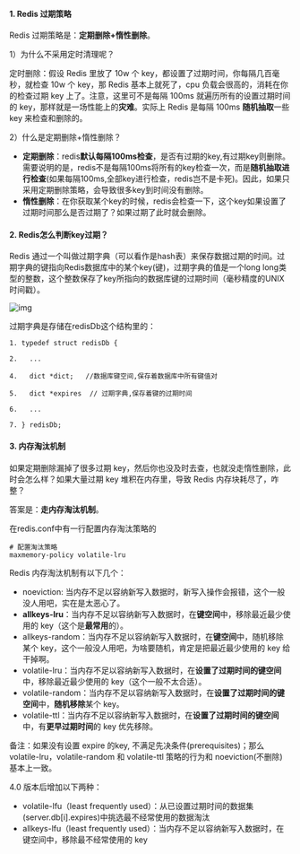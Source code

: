 #### 1. Redis 过期策略

Redis 过期策略是：**定期删除+惰性删除**。

1）为什么不采用定时清理呢？

定时删除：假设 Redis 里放了 10w 个 key，都设置了过期时间，你每隔几百毫秒，就检查 10w 个 key，那 Redis 基本上就死了，cpu 负载会很高的，消耗在你的检查过期 key 上了。注意，这里可不是每隔 100ms 就遍历所有的设置过期时间的 key，那样就是一场性能上的**灾难**。实际上 Redis 是每隔 100ms **随机抽取**一些 key 来检查和删除的。



2）什么是定期删除+惰性删除？

- **定期删除**：redis**默认每隔100ms检查**，是否有过期的key,有过期key则删除。需要说明的是，redis不是每隔100ms将所有的key检查一次，而是**随机抽取进行检查**(如果每隔100ms,全部key进行检查，redis岂不是卡死)。因此，如果只采用定期删除策略，会导致很多key到时间没有删除。
- **惰性删除**：在你获取某个key的时候，redis会检查一下，这个key如果设置了过期时间那么是否过期了？如果过期了此时就会删除。



#### 2. Redis怎么判断key过期？

Redis 通过一个叫做过期字典（可以看作是hash表）来保存数据过期的时间。过期字典的键指向Redis数据库中的某个key(键)，过期字典的值是一个long long类型的整数，这个整数保存了key所指向的数据库键的过期时间（毫秒精度的UNIX时间戳）。

![img](http://pcc.huitogo.club/8a241e1de096e623fec904f8e1f3e663)



过期字典是存储在redisDb这个结构里的：

```
1. typedef struct redisDb { 

2.   ... 

4.   dict *dict;   //数据库键空间,保存着数据库中所有键值对 

5.   dict *expires  // 过期字典,保存着键的过期时间 

6.   ... 

7. } redisDb; 
```



#### 3. 内存淘汰机制

如果定期删除漏掉了很多过期 key，然后你也没及时去查，也就没走惰性删除，此时会怎么样？如果大量过期 key 堆积在内存里，导致 Redis 内存块耗尽了，咋整？

答案是：**走内存淘汰机制**。



在redis.conf中有一行配置内存淘汰策略的

```
# 配置淘汰策略
maxmemory-policy volatile-lru
```



Redis 内存淘汰机制有以下几个：

- noeviction: 当内存不足以容纳新写入数据时，新写入操作会报错，这个一般没人用吧，实在是太恶心了。
- **allkeys-lru**：当内存不足以容纳新写入数据时，在**键空间**中，移除最近最少使用的 key（这个是**最常用**的）。
- allkeys-random：当内存不足以容纳新写入数据时，在**键空间**中，随机移除某个 key，这个一般没人用吧，为啥要随机，肯定是把最近最少使用的 key 给干掉啊。
- volatile-lru：当内存不足以容纳新写入数据时，在**设置了过期时间的键空间**中，移除最近最少使用的 key（这个一般不太合适）。
- volatile-random：当内存不足以容纳新写入数据时，在**设置了过期时间的键空间**中，**随机移除**某个 key。
- volatile-ttl：当内存不足以容纳新写入数据时，在**设置了过期时间的键空间**中，有**更早过期时间**的 key 优先移除。



备注：如果没有设置 expire 的key, 不满足先决条件(prerequisites)；那么 volatile-lru，volatile-random 和 volatile-ttl 策略的行为和 noeviction(不删除) 基本上一致。



4.0 版本后增加以下两种：

- volatile-lfu（least frequently used）：从已设置过期时间的数据集(server.db[i].expires)中挑选最不经常使用的数据淘汰 
- allkeys-lfu（least frequently used）：当内存不足以容纳新写入数据时，在键空间中，移除最不经常使用的 key 

